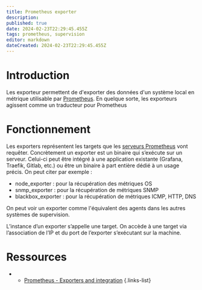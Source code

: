```yaml
---
title: Prometheus exporter
description: 
published: true
date: 2024-02-23T22:29:45.455Z
tags: prometheus, supervision
editor: markdown
dateCreated: 2024-02-23T22:29:45.455Z
---
```


# Introduction
Les exporteur permettent de d'exporter des données d'un système local en métrique utilisable par [Prometheus](/prometheus). En quelque sorte, les exporteurs agissent comme un traducteur pour Prometheus 

# Fonctionnement
Les exporters représentent les targets que les [serveurs Prometheus](/prometheus/server) vont requêter. Concrètement un exporter est un binaire qui s’exécute sur un serveur. Celui-ci peut être intégré à une application existante (Grafana, Traefik, Gitlab, etc.) ou être un binaire à part entière dédié à un usage précis. On peut citer par exemple : 
- node_exporter : pour la récupération des métriques OS
- snmp_exporter : pour la récupération de métriques SNMP
- blackbox_exporter : pour la récupération de métriques ICMP, HTTP, DNS

On peut voir un exporter comme l'équivalent des agents dans les autres systèmes de supervision.

L’instance d’un exporter s’appelle une target. On accède à une target via l’association de l’IP et du port de l’exporter s’exécutant sur la machine.

# Ressources
- - [Prometheus - Exporters and integration](https://prometheus.io/docs/instrumenting/exporters/#exporters-and-integrations)
{.links-list}